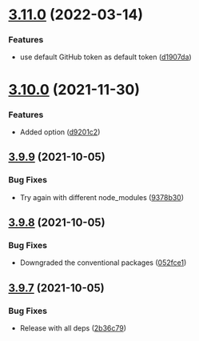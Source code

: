 # [3.11.0](https://github.com/TriPSs/conventional-changelog-action/compare/v3.10.0...v3.11.0) (2022-03-14)


### Features

* use default GitHub token as default token ([d1907da](https://github.com/TriPSs/conventional-changelog-action/commit/d1907daae2d8e03d0a63daec2099349817a4a1fc))



# [3.10.0](https://github.com/TriPSs/conventional-changelog-action/compare/v3.9.9...v3.10.0) (2021-11-30)


### Features

* Added  option ([d9201c2](https://github.com/TriPSs/conventional-changelog-action/commit/d9201c2107f9c691396768f75fe261ad3588b413))



## [3.9.9](https://github.com/TriPSs/conventional-changelog-action/compare/v3.9.8...v3.9.9) (2021-10-05)


### Bug Fixes

* Try again with different node_modules ([9378b30](https://github.com/TriPSs/conventional-changelog-action/commit/9378b3051abbd2f793956f852cdc7bac0fea7d9c))



## [3.9.8](https://github.com/TriPSs/conventional-changelog-action/compare/v3.9.7...v3.9.8) (2021-10-05)


### Bug Fixes

* Downgraded the conventional packages ([052fce1](https://github.com/TriPSs/conventional-changelog-action/commit/052fce1f3fc33b9194f6e7ea5793691128ee732b))



## [3.9.7](https://github.com/TriPSs/conventional-changelog-action/compare/v3.9.6...v3.9.7) (2021-10-05)


### Bug Fixes

* Release with all deps ([2b36c79](https://github.com/TriPSs/conventional-changelog-action/commit/2b36c79d01330e9272a6f28e9f019a7c6203425e))



